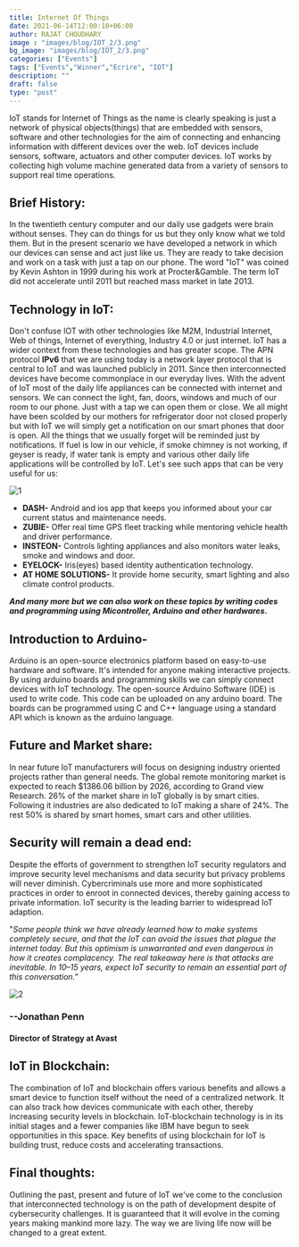 ```yaml
---
title: Internet Of Things
date: 2021-06-14T12:00:10+06:00
author: RAJAT CHOUDHARY
image : "images/blog/IOT_2/3.png"
bg_image: "images/blog/IOT_2/3.png"
categories: ["Events"]
tags: ["Events","Winner","Ecrire", "IOT"]
description: ""
draft: false
type: "post"
---
```


IoT stands for Internet of Things as the name is clearly speaking is just a network of physical objects(things) that are embedded with sensors, software and other technologies for the aim of connecting and enhancing information with different devices over the web. IoT devices include sensors, software, actuators and other computer devices. IoT works by collecting high volume machine generated data from a variety of sensors to support real time operations.

## **Brief History:** 
In the twentieth century computer and our daily use gadgets were brain without senses. They can do things for us but they only know what we told them. But in the present scenario we have developed a network in which our devices can sense and act just like us. They are ready to take decision and work on a task with just a tap on our phone. The word &quot;IoT&quot; was coined by Kevin Ashton in 1999 during his work at Procter&amp;Gamble. The term IoT did not accelerate until 2011 but reached mass market in late 2013.

## **Technology in IoT:** 
Don&#39;t confuse IOT with other technologies like M2M, Industrial Internet, Web of things, Internet of everything, Industry 4.0 or just internet. loT has a wider context from these technologies and has greater scope. The APN protocol **IPv6** that we are using today is a network layer protocol that is central to IoT and was launched publicly in 2011. Since then interconnected devices have become commonplace in our everyday lives. With the advent of IoT most of the daily life appliances can be connected with internet and sensors. We can connect the light, fan, doors, windows and much of our room to our phone. Just with a tap we can open them or close. We all might have been scolded by our mothers for refrigerator door not closed properly but with IoT we will simply get a notification on our smart phones that door is open. All the things that we usually forget will be reminded just by notifications. If fuel is low in our vehicle, if smoke chimney is not working, if geyser is ready, if water tank is empty and various other daily life applications will be controlled by IoT. Let&#39;s see such apps that can be very useful for us:

![1](/images/blog/IOT_2/1.png)

- **DASH-** Android and ios app that keeps you informed about your car current status and maintenance needs.
- **ZUBIE-** Offer real time GPS fleet tracking while mentoring vehicle health and driver performance.
- **INSTEON-** Controls lighting appliances and also monitors water leaks, smoke and windows and door.
- **EYELOCK-** Iris(eyes) based identity authentication technology.
- **AT HOME SOLUTIONS-** It provide home security, smart lighting and also climate control products.


***And many more but we can also work on these topics by writing codes and programming using Micontroller, Arduino and other hardwares.***


## **Introduction to Arduino-** 
Arduino is an open-source electronics platform based on easy-to-use hardware and software. It&#39;s intended for anyone making interactive projects. By using arduino boards and programming skills we can simply connect devices with IoT technology. The open-source Arduino Software (IDE) is used to write code. This code can be uploaded on any arduino board. The boards can be programmed using C and C++ language using a standard API which is known as the arduino language.



## **Future and Market share:** 
In near future IoT manufacturers will focus on designing industry oriented projects rather than general needs. The global remote monitoring market is expected to reach $1386.06 billion by 2026, according to Grand view Research. 26% of the market share in IoT globally is by smart cities. Following it industries are also dedicated to IoT making a share of 24%. The rest 50% is shared by smart homes, smart cars and other utilities.


## **Security will remain a dead end:**
Despite the efforts of government to strengthen IoT security regulators and improve security level mechanisms and data security but privacy problems will never diminish. Cybercriminals use more and more sophisticated practices in order to enroot in connected devices, thereby gaining access to private information. IoT security is the leading barrier to widespread IoT adaption.

&quot;_Some people think we have already learned how to make systems completely secure, and that the IoT can avoid the issues that plague the internet today. But this optimism is unwarranted and even dangerous in how it creates complacency. The real takeaway here is that attacks are inevitable. In 10–15 years, expect IoT security to remain an essential part of this conversation.&quot;_

![2](/images/blog/IOT_2/2.png)

### **--Jonathan Penn**
#### **Director of Strategy at Avast**

## **IoT in Blockchain:** 
The combination of IoT and blockchain offers various benefits and allows a smart device to function itself without the need of a centralized network. It can also track how devices communicate with each other, thereby increasing security levels in blockchain. IoT-blockchain technology is in its initial stages and a fewer companies like IBM have begun to seek opportunities in this space. Key benefits of using blockchain for IoT is building trust, reduce costs and accelerating transactions.

## **Final thoughts:** 
Outlining the past, present and future of IoT we&#39;ve come to the conclusion that interconnected technology is on the path of development despite of cybersecurity challenges. It is guaranteed that it will evolve in the coming years making mankind more lazy. The way we are living life now will be changed to a great extent.

